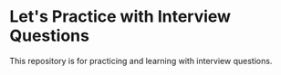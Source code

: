 # Let's Practice with Interview Questions

This repository is for practicing and learning with interview questions.
